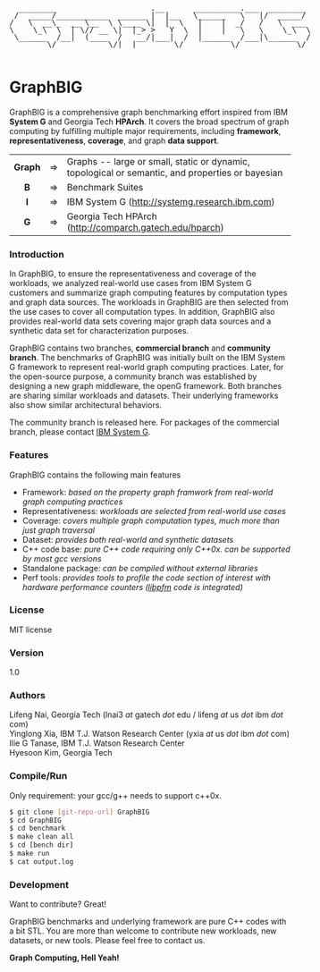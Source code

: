 <pre style="display:inline-block;line-height:13px;">
  ________                    .__      __________.___  ________ 
 /  _____/___________  ______ |  |__   \______   \   |/  _____/ 
/   \  __\_  __ \__  \ \____ \|  |  \   |    |  _/   /   \  ___ 
\    \_\  \  | \// __ \|  |_> >   Y  \  |    |   \   \    \_\  \
 \______  /__|  (____  /   __/|___|  /  |______  /___|\______  /
        \/           \/|__|        \/          \/            \/ 
</pre>

# GraphBIG
GraphBIG is a comprehensive graph benchmarking effort inspired from IBM __System G__ and Georgia Tech __HPArch__. It covers the broad spectrum of graph computing by fulfilling multiple major requirements, including __framework__, 
__representativeness__, __coverage__, and graph __data support__.

| | | |
|:----:|---|----|
|**Graph**| => | Graphs -- large or small, static or dynamic, topological or semantic, and properties or bayesian |
|**B**| => |Benchmark Suites|
|**I**|=>|IBM System G  (http://systemg.research.ibm.com)  |
|**G**|=>|Georgia Tech HPArch (http://comparch.gatech.edu/hparch)|


### Introduction
In GraphBIG, to ensure the representativeness
and coverage of the workloads, we analyzed real-world
use cases from IBM System G customers and summarize graph computing features 
by computation types and graph data sources.
The workloads in GraphBIG are then selected from the use cases 
to cover all computation types.
In addition, GraphBIG also provides real-world data
sets covering major graph data sources and a synthetic data set
for characterization purposes. 

GraphBIG contains two branches, __commercial branch__ and __community branch__.
The benchmarks of GraphBIG was initially built on the
IBM System G framework to represent real-world graph computing practices.
Later, for the open-source purpose, a community branch was established
by designing a new graph middleware, the openG framework. 
Both branches are sharing similar workloads and datasets. Their underlying frameworks
also show similar architectural behaviors. 

The community branch is released here. 
For packages of the commercial branch, please contact [IBM System G].

### Features
GraphBIG contains the following main features
- Framework: _based on the property graph framwork from real-world graph computing practices_
- Representativeness: _workloads are selected from real-world use cases_
- Coverage: _covers multiple graph computation types, much more than just graph traversal_
- Dataset: _provides both real-world and synthetic datasets_
- C++ code base: _pure C++ code requiring only C++0x. can be supported by most gcc versions_
- Standalone package: _can be compiled without external libraries_
- Perf tools: _provides tools to profile the code section of interest with hardware performance counters ([libpfm] code is integrated)_ 

### License
MIT license

### Version
1.0

### Authors
Lifeng Nai, Georgia Tech (lnai3 _at_ gatech _dot_ edu / lifeng _at_ us _dot_ ibm _dot_ com)  
Yinglong Xia, IBM T.J. Watson Research Center (yxia _at_ us _dot_ ibm _dot_ com)  
Ilie G Tanase, IBM T.J. Watson Research Center  
Hyesoon Kim, Georgia Tech

### Compile/Run

Only requirement: your gcc/g++ needs to support c++0x.

```sh
$ git clone [git-repo-url] GraphBIG
$ cd GraphBIG
$ cd benchmark
$ make clean all
$ cd [bench dir]
$ make run
$ cat output.log
```

### Development

Want to contribute? Great!

GraphBIG benchmarks and underlying framework are pure C++ codes with a bit STL. 
You are more than welcome to contribute new workloads, new datasets, or new tools. Please
feel free to contact us. 



**Graph Computing, Hell Yeah!**

[IBM System G]:http://systemg.research.ibm.com/
[libpfm]:http://perfmon2.sourceforge.net/
